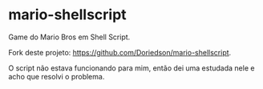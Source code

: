 mario-shellscript
=================

Game do Mario Bros em Shell Script.

Fork deste projeto: https://github.com/Doriedson/mario-shellscript.

O script não estava funcionando para mim, então dei uma estudada nele e acho que resolvi o problema.
